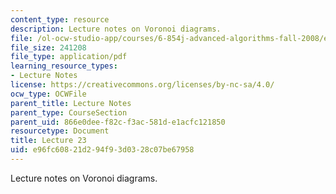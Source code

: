 ```yaml
---
content_type: resource
description: Lecture notes on Voronoi diagrams.
file: /ol-ocw-studio-app/courses/6-854j-advanced-algorithms-fall-2008/e96fc60821d294f93d0328c07be67958_lec23.pdf
file_size: 241208
file_type: application/pdf
learning_resource_types:
- Lecture Notes
license: https://creativecommons.org/licenses/by-nc-sa/4.0/
ocw_type: OCWFile
parent_title: Lecture Notes
parent_type: CourseSection
parent_uid: 866e0dee-f82c-f3ac-581d-e1acfc121850
resourcetype: Document
title: Lecture 23
uid: e96fc608-21d2-94f9-3d03-28c07be67958
---
```

Lecture notes on Voronoi diagrams.